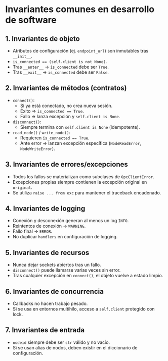 # Invariantes comunes en desarrollo de software

## 1. Invariantes de objeto
- Atributos de configuración (ej. `endpoint_url`) son inmutables tras `__init__`.
- `is_connected == (self.client is not None)`.
- Tras `__enter__` → `is_connected` debe ser `True`.
- Tras `__exit__` → `is_connected` debe ser `False`.

## 2. Invariantes de métodos (contratos)
- `connect()`:
  - Si ya está conectado, no crea nueva sesión.
  - Éxito ⇒ `is_connected == True`.
  - Fallo ⇒ lanza excepción y `self.client is None`.
- `disconnect()`:
  - Siempre termina con `self.client is None` (idempotente).
- `read_node()` / `write_node()`:
  - Requieren `is_connected == True`.
  - Ante error ⇒ lanzan excepción específica (`NodeReadError`, `NodeWriteError`).

## 3. Invariantes de errores/excepciones
- Todos los fallos se materializan como subclases de `OpcClientError`.
- Excepciones propias siempre contienen la excepción original en `original`.
- Se utiliza `raise ... from exc` para mantener el traceback encadenado.

## 4. Invariantes de logging
- Conexión y desconexión generan al menos un log `INFO`.
- Reintentos de conexión → `WARNING`.
- Fallo final → `ERROR`.
- No duplicar `handlers` en configuración de logging.

## 5. Invariantes de recursos
- Nunca dejar sockets abiertos tras un fallo.
- `disconnect()` puede llamarse varias veces sin error.
- Tras cualquier excepción en `connect()`, el objeto vuelve a estado limpio.

## 6. Invariantes de concurrencia
- Callbacks no hacen trabajo pesado.
- Si se usa en entornos multihilo, acceso a `self.client` protegido con lock.

## 7. Invariantes de entrada
- `nodeid` siempre debe ser `str` válido y no vacío.
- Si se usan alias de nodos, deben existir en el diccionario de configuración.
